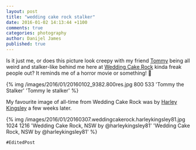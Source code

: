 ```yaml
---
layout: post
title: "wedding cake rock stalker"
date: 2016-01-02 14:13:44 +1100
comments: true
categories: photography
author: Danijel James
published: true
---
```

Is it just me, or does this picture look creepy with my friend [Tommy](https://www.instagram.com/theonlymrtommyschroeter/) being all weird and stalker-like behind me here at [Wedding Cake Rock](https://www.sydneycoastwalks.com.au/2015/11/where-is-wedding-cake-rock/) kinda freak people out? It reminds me of a horror movie or something! 👻

{% img /images/2016/01/20160102_9382.800res.jpg 800 533 'Tommy the Stalker' 'Tommy le stalker' %}

My favourite image of all-time from Wedding Cake Rock was by [Harley Kingsley](https://www.instagram.com/harleykingsley81/) a few weeks later.

{% img /images/2016/01/20160307.weddingcakerock.harleykingsley81.jpg 1024 1216 'Wedding Cake Rock, NSW by @harleykingsley81' 'Wedding Cake Rock, NSW by @harleykingsley81' %}

`#EditedPost`

